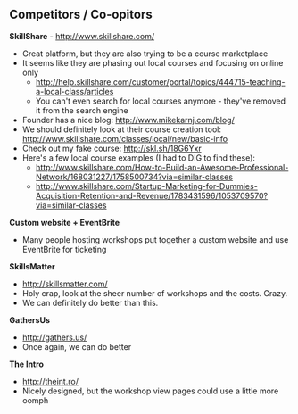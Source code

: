 ## Competitors / Co-opitors

**SkillShare** - http://www.skillshare.com/ 

- Great platform, but they are also trying to be a course marketplace
- It seems like they are phasing out local courses and focusing on online only
  - http://help.skillshare.com/customer/portal/topics/444715-teaching-a-local-class/articles
  - You can't even search for local courses anymore - they've removed it from the search engine
- Founder has a nice blog: http://www.mikekarnj.com/blog/
- We should definitely look at their course creation tool: http://www.skillshare.com/classes/local/new/basic-info
- Check out my fake course: http://skl.sh/18G6Yxr
- Here's a few local course examples (I had to DIG to find these):
  - http://www.skillshare.com/How-to-Build-an-Awesome-Professional-Network/168031227/1758500734?via=similar-classes
  - http://www.skillshare.com/Startup-Marketing-for-Dummies-Acquisition-Retention-and-Revenue/1783431596/1053709570?via=similar-classes

**Custom website + EventBrite**

- Many people hosting workshops put together a custom website and use
  EventBrite for ticketing

**SkillsMatter**

- http://skillsmatter.com/
- Holy crap, look at the sheer number of workshops and the costs. Crazy.
- We can definitely do better than this.

**GathersUs**

- http://gathers.us/
- Once again, we can do better

**The Intro**

- http://theint.ro/
- Nicely designed, but the workshop view pages could use a little more
  oomph

